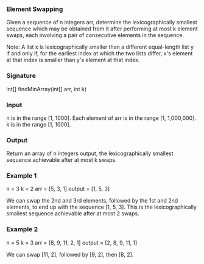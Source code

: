 ### Element Swapping

Given a sequence of n integers arr, determine the lexicographically smallest sequence which may be obtained from it after performing at most k element swaps, each involving a pair of consecutive elements in the sequence.

Note: A list x is lexicographically smaller than a different equal-length list y if and only if, for the earliest index at which the two lists differ, x's element at that index is smaller than y's element at that index.

### Signature
int[] findMinArray(int[] arr, int k)

### Input
n is in the range [1, 1000].
Each element of arr is in the range [1, 1,000,000].
k is in the range [1, 1000].

### Output
Return an array of n integers output, the lexicographically smallest sequence achievable after at most k swaps.

### Example 1
n = 3
k = 2
arr = [5, 3, 1]
output = [1, 5, 3]

We can swap the 2nd and 3rd elements, followed by the 1st and 2nd elements, to end up with the sequence [1, 5, 3]. This is the lexicographically smallest sequence achievable after at most 2 swaps.

### Example 2
n = 5
k = 3
arr = [8, 9, 11, 2, 1]
output = [2, 8, 9, 11, 1]

We can swap [11, 2], followed by [9, 2], then [8, 2].